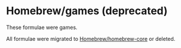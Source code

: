 # Homebrew/games (deprecated)
These formulae were games.

All formulae were migrated to [Homebrew/homebrew-core](https://github.com/Homebrew/homebrew-core) or deleted.
